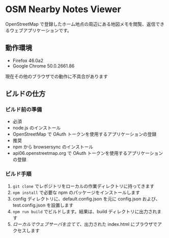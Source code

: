 # OSM Nearby Notes Viewer

OpenStreetMap で登録したホーム地点の周辺にある地図メモを閲覧、返信できるウェブアプリケーションです。

## 動作環境
* Firefox 46.0a2
* Google Chrome 50.0.2661.86

現在その他のブラウザでの動作に不具合があります

## ビルドの仕方
### ビルド前の準備

- 必須
 - node.js のインストール
 - OpenStreetMap で OAuth トークンを使用するアプリケーションの登録
- 推奨
 - npm から browsersync のインストール
 - api06.openstreetmap.org で OAuth トークンを使用するアプリケーションの登録

### ビルド手順
1. `git clone` でレポジトリをローカルの作業ディレクトリに持ってきます
2. `npm install` で必要な npm のパッケージをインストールします
3. config ディレクトリに、default.config.json を元に config.json および、 test.config.json を設置します
4. `npm run build` でビルドします。結果は、build ディレクトリに出力されます
5. *ローカルでウェブサーバを立てて*、出力された index.html にブラウザでアクセスします